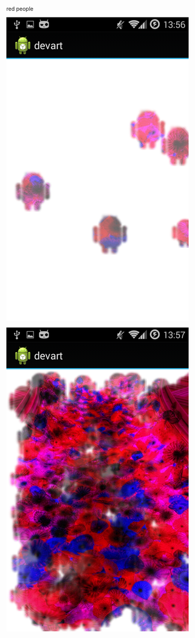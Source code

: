 

red people

![img01](../project_images/Screenshot_2014-03-23-13-56-21.png?raw=true "img01")

![img01](../project_images/Screenshot_2014-03-23-13-57-34.png?raw=true "img01")

